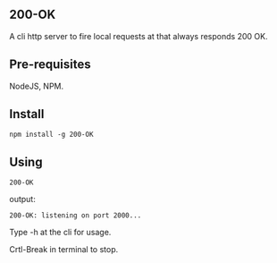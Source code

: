 ## 200-OK
A cli http server to fire local requests at that always responds 200 OK.

## Pre-requisites

NodeJS, NPM.
## Install

`npm install -g 200-OK`

## Using

`200-OK`

output:

`200-OK: listening on port 2000...
`

Type -h at the cli for usage.

Crtl-Break in terminal to stop.



